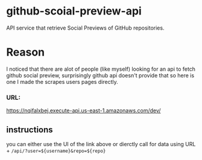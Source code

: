 # github-scoial-preview-api
API service that retrieve Social Previews of GitHub repositories. 


# Reason
I noticed that there are alot of people (like myself) looking for an api to fetch github social preview, surprisingly github api doesn't provide that so here is one I made the scrapes users pages directly. 

### URL:
https://nqifalxbej.execute-api.us-east-1.amazonaws.com/dev/

## instructions
you can either use the UI of the link above or dierctly call for data using URL + `/api/?user=${username}&repo=${repo}`

